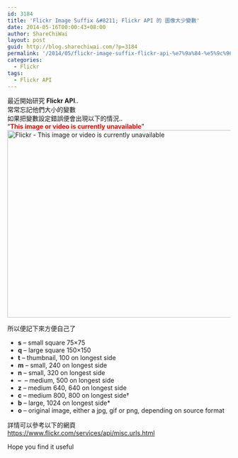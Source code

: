 ```yaml
---
id: 3184
title: 'Flickr Image Suffix &#8211; Flickr API 的 圖像大少變數'
date: 2014-05-16T00:00:43+08:00
author: ShareChiWai
layout: post
guid: http://blog.sharechiwai.com/?p=3184
permalink: '/2014/05/flickr-image-suffix-flickr-api-%e7%9a%84-%e5%9c%96%e5%83%8f%e5%a4%a7%e5%b0%91%e8%ae%8a%e6%95%b8/'
categories:
  - Flickr
tags:
  - Flickr API
---
```

最近開始研究 **Flickr API**..  
常常忘記他們大小的變數  
如果把變數設定錯誤便會出現以下的情況..  
&#8220;<span style="color: #ff0000;"><strong>This image or video is currently unavailable</strong></span>&#8221;  
<img class="alignnone" src="https://i1.wp.com/farm3.static.flickr.com/2900/14203284979_0c8b220ce8_z.jpg?resize=564%2C423" alt="Flickr - This image or video is currently unavailable" width="564" height="423" data-recalc-dims="1" /> 

所以便記下來方便自己了

  * **s** &#8211; small square 75&#215;75
  * **q** &#8211; large square 150&#215;150
  * **t** &#8211; thumbnail, 100 on longest side
  * **m** &#8211; small, 240 on longest side
  * **n** &#8211; small, 320 on longest side
  * **&#8211;**  &#8211; medium, 500 on longest side
  * **z** &#8211; medium 640, 640 on longest side
  * **c** &#8211; medium 800, 800 on longest side†
  * **b** &#8211; large, 1024 on longest side*
  * **o** &#8211; original image, either a jpg, gif or png, depending on source format

詳情可以參考以下的網頁  
<a title="Flickr API - Image Suffic" href="https://www.flickr.com/services/api/misc.urls.html" target="_blank">https://www.flickr.com/services/api/misc.urls.html</a>

Hope you find it useful
